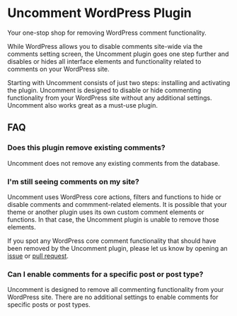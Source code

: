 # Uncomment WordPress Plugin

Your one-stop shop for removing WordPress comment functionality.

While WordPress allows you to disable comments site-wide via the comments setting screen, the Uncomment plugin goes one step further and disables or hides all interface elements and functionality related to comments on your WordPress site.

Starting with Uncomment consists of just two steps: installing and activating the plugin. Uncomment is designed to disable or hide commenting functionality from your WordPress site without any additional settings. Uncomment also works great as a must-use plugin.

## FAQ

### Does this plugin remove existing comments?

Uncomment does not remove any existing comments from the database.

### I'm still seeing comments on my site?

Uncomment uses WordPress core actions, filters and functions to hide or disable comments and commment-related elements. It is possible that your theme or another plugin uses its own custom comment elements or functions. In that case, the Uncomment plugin is unable to remove those elements.

If you spot any WordPress core comment functionality that should have been removed by the Uncomment plugin, please let us know by opening an [issue](https://github.com/functionsfile/uncomment/issues) or [pull request](https://github.com/functionsfile/uncomment/pulls).

### Can I enable comments for a specific post or post type?

Uncomment is designed to remove all commenting functionality from your WordPress site. There are no additional settings to enable comments for specific posts or post types.
